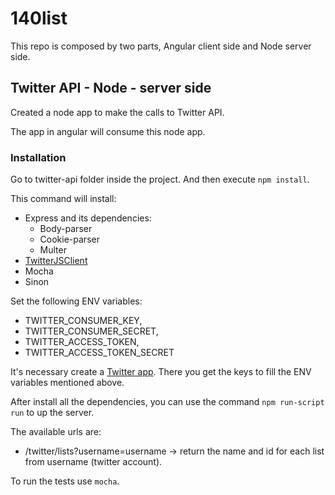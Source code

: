 # 140list

This repo is composed by two parts, Angular client side and Node server side.

## Twitter API - Node - server side

Created a node app to make the calls to Twitter API.

The app in angular will consume this node app.

### Installation

Go to twitter-api folder inside the project. And then execute `npm install`.

This command will install:

- Express and its dependencies:
  - Body-parser
  - Cookie-parser
  - Multer
- [TwitterJSClient](https://github.com/BoyCook/TwitterJSClient)
- Mocha
- Sinon

Set the following ENV variables:

- TWITTER_CONSUMER_KEY,
- TWITTER_CONSUMER_SECRET,
- TWITTER_ACCESS_TOKEN,
- TWITTER_ACCESS_TOKEN_SECRET

It's necessary create a [Twitter app](https://dev.twitter.com/apps). There you get the keys to fill the ENV variables mentioned above.

After install all the dependencies, you can use the command `npm run-script run` to up the server.

The available urls are:

- /twitter/lists?username=username -> return the name and id for each list from username (twitter account).

To run the tests use `mocha`.
